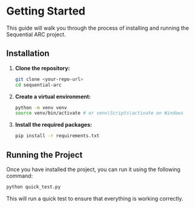# Getting Started

This guide will walk you through the process of installing and running the Sequential ARC project.

## Installation

1. **Clone the repository:**

   ```bash
   git clone <your-repo-url>
   cd sequential-arc
   ```

2. **Create a virtual environment:**

   ```bash
   python -m venv venv
   source venv/bin/activate # or venv\Scripts\activate on Windows
   ```

3. **Install the required packages:**

   ```bash
   pip install -r requirements.txt
   ```

## Running the Project

Once you have installed the project, you can run it using the following command:

```bash
python quick_test.py
```

This will run a quick test to ensure that everything is working correctly.

```